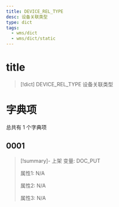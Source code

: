 ```yaml
---
title: DEVICE_REL_TYPE
desc: 设备关联类型
type: dict
tags:
  - wms/dict
  - wms/dict/static
---
```

# title
>[!dict] DEVICE_REL_TYPE
> 设备关联类型

# 字典项
总共有 1 个字典项
## 0001
>[!summary]- 上架
>变量: DOC_PUT
>
>属性1: N/A
>
>属性2: N/A
>
>属性3: N/A
